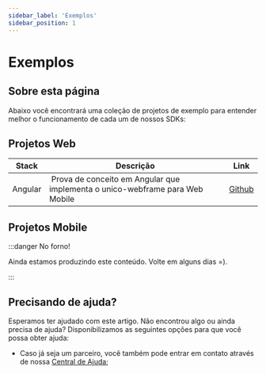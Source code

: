 ```yaml
---
sidebar_label: 'Exemplos'
sidebar_position: 1
---
```


# Exemplos

## Sobre esta página

Abaixo você encontrará uma coleção de projetos de exemplo para entender melhor o funcionamento de cada um de nossos SDKs:

## Projetos Web

| Stack  | Descrição  | Link |
|--------------------|---------|----------|
| Angular | Prova de conceito em Angular que implementa o unico-webframe para Web Mobile | [Github](https://github.com/acesso-io/unico-webframe-poc-angular) |

## Projetos Mobile

:::danger No forno!

Ainda estamos produzindo este conteúdo. Volte em alguns dias =).

:::

## Precisando de ajuda?

Esperamos ter ajudado com este artigo. Não encontrou algo ou ainda precisa de ajuda? Disponibilizamos as seguintes opções para que você possa obter ajuda:

- Caso já seja um parceiro, você também pode entrar em contato através de nossa [Central de Ajuda](https://ajuda.unico.io/hc/pt-br/categories/360002344171);